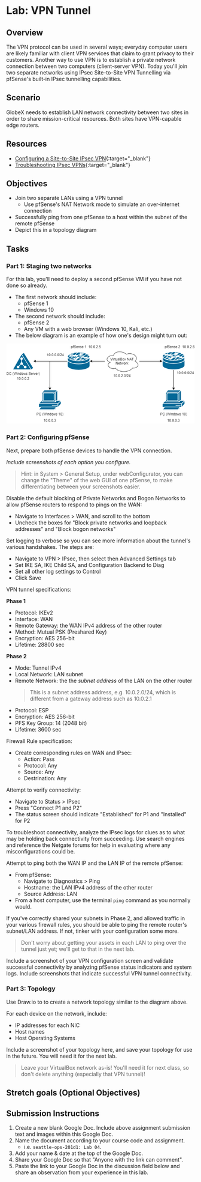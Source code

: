 # Lab: VPN Tunnel

## Overview

The VPN protocol can be used in several ways; everyday computer users are likely familiar with client VPN services that claim to grant privacy to their customers. Another way to use VPN is to establish a private network connection between two computers (client-server VPN). Today you'll join two separate networks using IPsec Site-to-Site VPN Tunnelling via pfSense's built-in IPsec tunnelling capabilities.

## Scenario

GlobeX needs to establish LAN network connectivity between two sites in order to share mission-critical resources. Both sites have VPN-capable edge routers.

## Resources

- [Configuring a Site-to-Site IPsec VPN](https://docs.netgate.com/pfsense/en/latest/recipes/ipsec-s2s-psk.html){:target="_blank"}
- [Troubleshooting IPsec VPNs](https://docs.netgate.com/pfsense/en/latest/troubleshooting/ipsec.html){:target="_blank"}

## Objectives

- Join two separate LANs using a VPN tunnel
  - Use pfSense's NAT Network mode to simulate an over-internet connection
- Successfully ping from one pfSense to a host within the subnet of the remote pfSense
- Depict this in a topology diagram

## Tasks

### Part 1: Staging two networks

For this lab, you'll need to deploy a second pfSense VM if you have not done so already.

- The first network should include:
  - pfSense 1
  - Windows 10
- The second network should include:
  - pfSense 2
  - Any VM with a web browser (Windows 10, Kali, etc.)
- The below diagram is an example of how one's design might turn out:

![class10_img01.png](../assets/class10_img01.png)

### Part 2: Configuring pfSense

Next, prepare both pfSense devices to handle the VPN connection.

*Include screenshots of each option you configure.*

> Hint: in System > General Setup, under webConfigurator, you can change the "Theme" of the web GUI of one pfSense, to make differentiating between your screenshots easier.

Disable the default blocking of Private Networks and Bogon Networks to allow pfSense routers to respond to pings on the WAN:

- Navigate to Interfaces > WAN, and scroll to the bottom
- Uncheck the boxes for "Block private networks and loopback addresses" and "Block bogon networks"

Set logging to verbose so you can see more information about the tunnel's various handshakes. The steps are:

- Navigate to VPN > IPsec, then select then Advanced Settings tab
- Set IKE SA, IKE Child SA, and Configuration Backend to Diag
- Set all other log settings to Control
- Click Save

VPN tunnel specifications:

**Phase 1**

- Protocol: IKEv2
- Interface: WAN
- Remote Gateway: the WAN IPv4 address of the other router
- Method: Mutual PSK (Preshared Key)
- Encryption: AES 256-bit
- Lifetime: 28800 sec

**Phase 2**

- Mode: Tunnel IPv4
- Local Network: LAN subnet
- Remote Network: the the *subnet address* of the LAN on the other router
  > This is a subnet address address, e.g. 10.0.2.0/24, which is different from a gateway address such as 10.0.2.1
- Protocol: ESP
- Encryption: AES 256-bit
- PFS Key Group: 14 (2048 bit)
- Lifetime: 3600 sec

Firewall Rule specification:
- Create corresponding rules on WAN and IPsec:
  - Action: Pass
  - Protocol: Any
  - Source: Any
  - Destrination: Any

Attempt to verify connectivity:

- Navigate to Status > IPsec
- Press "Connect P1 and P2"
- The status screen should indicate "Established" for P1 and "Installed" for P2 

To troubleshoot connectivity, analyze the IPsec logs for clues as to what may be holding back connectivity from succeeding. Use search engines and reference the Netgate forums for help in evaluating where any misconfigurations could be.

Attempt to ping both the WAN IP and the LAN IP of the remote pfSense:

- From pfSense:
  - Navigate to Diagnostics > Ping
  - Hostname: the LAN IPv4 address of the other router
  - Source Address: LAN
- From a host computer, use the terminal `ping` command as you normally would.

If you've correctly shared your subnets in Phase 2, and allowed traffic in your various firewall rules, you should be able to ping the remote router's subnet/LAN address. If not, tinker with your configuration some more.

> Don't worry about getting your assets in each LAN to ping over the tunnel just yet; we'll get to that in the next lab.

Include a screenshot of your VPN configuration screen and validate successful connectivity by analyzing pfSense status indicators and system logs. Include screenshots that indicate successful VPN tunnel connectivity.

### Part 3: Topology

Use Draw.io to to create a network topology similar to the diagram above.

For each device on the network, include:

- IP addresses for each NIC
- Host names
- Host Operating Systems

Include a screenshot of your topology here, and save your topology for use in the future. You will need it for the next lab.

> Leave your VirtualBox network as-is! You'll need it for next class, so don't delete anything (especially that VPN tunnel)!

## Stretch goals (Optional Objectives)

## Submission Instructions

1. Create a new blank Google Doc. Include above assignment submission text and images within this Google Doc.
1. Name the document according to your course code and assignment.
   - i.e. `seattle-ops-201d1: Lab 04`.
1. Add your name & date at the top of the Google Doc.
1. Share your Google Doc so that "Anyone with the link can comment".
1. Paste the link to your Google Doc in the discussion field below and share an observation from your experience in this lab.
